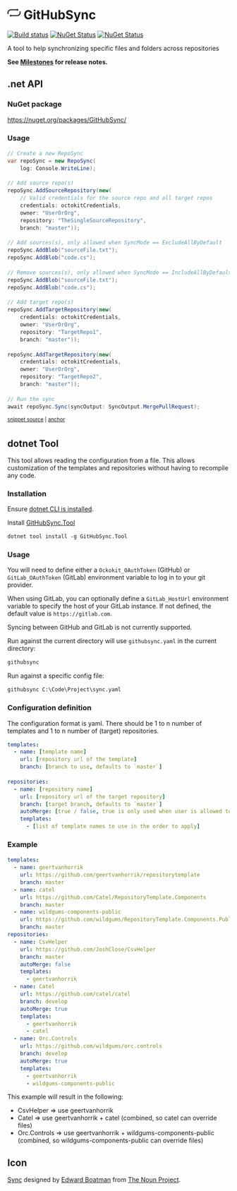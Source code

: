 <!--
GENERATED FILE - DO NOT EDIT
This file was generated by [MarkdownSnippets](https://github.com/SimonCropp/MarkdownSnippets).
Source File: /readme.source.md
To change this file edit the source file and then run MarkdownSnippets.
-->

# <img src="/src/icon.png" height="30px"> GitHubSync

[![Build status](https://ci.appveyor.com/api/projects/status/sjkccpx6avnw8vbv/branch/main?svg=true)](https://ci.appveyor.com/project/SimonCropp/GitHubSync)
[![NuGet Status](https://img.shields.io/nuget/v/GitHubSync.svg?label=GitHubSync)](https://www.nuget.org/packages/GitHubSync/)
[![NuGet Status](https://img.shields.io/nuget/v/GitHubSync.Tool.svg?label=dotnet%20tool)](https://www.nuget.org/packages/GitHubSync.Tool/)

A tool to help synchronizing specific files and folders across repositories

**See [Milestones](../../milestones?state=closed) for release notes.**


## .net API


### NuGet package

https://nuget.org/packages/GitHubSync/


### Usage

<!-- snippet: usage -->
<a id='snippet-usage'></a>
```cs
// Create a new RepoSync
var repoSync = new RepoSync(
    log: Console.WriteLine);

// Add source repo(s)
repoSync.AddSourceRepository(new(
    // Valid credentials for the source repo and all target repos
    credentials: octokitCredentials,
    owner: "UserOrOrg",
    repository: "TheSingleSourceRepository",
    branch: "master"));

// Add sources(s), only allowed when SyncMode == ExcludeAllByDefault
repoSync.AddBlob("sourceFile.txt");
repoSync.AddBlob("code.cs");

// Remove sources(s), only allowed when SyncMode == IncludeAllByDefault
repoSync.AddBlob("sourceFile.txt");
repoSync.AddBlob("code.cs");

// Add target repo(s)
repoSync.AddTargetRepository(new(
    credentials: octokitCredentials,
    owner: "UserOrOrg",
    repository: "TargetRepo1",
    branch: "master"));

repoSync.AddTargetRepository(new(
    credentials: octokitCredentials,
    owner: "UserOrOrg",
    repository: "TargetRepo2",
    branch: "master"));

// Run the sync
await repoSync.Sync(syncOutput: SyncOutput.MergePullRequest);
```
<sup><a href='/src/Tests/Snippets.cs#L5-L42' title='Snippet source file'>snippet source</a> | <a href='#snippet-usage' title='Start of snippet'>anchor</a></sup>
<!-- endSnippet -->


## dotnet Tool

This tool allows reading the configuration from a file. This allows customization of the templates and repositories without
having to recompile any code.


### Installation

Ensure [dotnet CLI is installed](https://docs.microsoft.com/en-us/dotnet/core/tools/).

Install [GitHubSync.Tool](https://nuget.org/packages/GitHubSync.Tool/)

```ps
dotnet tool install -g GitHubSync.Tool
```


### Usage

You will need to define either a `Ockokit_OAuthToken` (GitHub) or `GitLab_OAuthToken` (GitLab) environment variable to log in to your git provider.

When using GitLab, you can optionally define a `GitLab_HostUrl` environment variable to specify the host of your GitLab instance. If not defined, the default value is `https://gitlab.com`.

Syncing between GitHub and GitLab is not currently supported.

Run against the current directory will use `githubsync.yaml` in the current directory:

```ps
githubsync
```

Run against a specific config file:

```ps
githubsync C:\Code\Project\sync.yaml
```


### Configuration definition

The configuration format is yaml. There should be 1 to n number of templates and 1 to n number of (target) repositories.

```yaml
templates:
  - name: [template name]
    url: [repository url of the template]
    branch: [branch to use, defaults to `master`]
    
repositories:
  - name: [repository name]
    url: [repository url of the target repository]
    branch: [target branch, defaults to `master`]
    autoMerge: [true / false, true is only used when user is allowed to merge PRs on the target repository]
    templates:
      - [list of template names to use in the order to apply]
```


### Example

```yaml
templates:
  - name: geertvanhorrik
    url: https://github.com/geertvanhorrik/repositorytemplate
    branch: master
  - name: catel
    url: https://github.com/Catel/RepositoryTemplate.Components
    branch: master
  - name: wildgums-components-public
    url: https://github.com/wildgums/RepositoryTemplate.Components.Public
    branch: master
repositories:
  - name: CsvHelper
    url: https://github.com/JoshClose/CsvHelper
    branch: master
    autoMerge: false
    templates:
      - geertvanhorrik
  - name: Catel
    url: https://github.com/catel/catel
    branch: develop
    autoMerge: true
    templates:
      - geertvanhorrik
      - catel
  - name: Orc.Controls
    url: https://github.com/wildgums/orc.controls
    branch: develop
    autoMerge: true
    templates:
      - geertvanhorrik
      - wildgums-components-public
```

This example will result in the following:

* CsvHelper => use geertvanhorrik
* Catel => use geertvanhorrik + catel (combined, so catel can override files)
* Orc.Controls => use geertvanhorrik + wildgums-components-public (combined, so wildgums-components-public can override files)


## Icon

[Sync](https://thenounproject.com/term/sync/290/) designed by [Edward Boatman](https://thenounproject.com/edward) from [The Noun Project](https://thenounproject.com).
